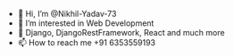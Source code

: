 - 👋 Hi, I’m @Nikhil-Yadav-73
- 👀 I’m interested in Web Development
- 🌱 Django, DjangoRestFramework, React and much more
- 📫 How to reach me +91 6353559193

<!---
Nikhil-Yadav-73/Nikhil-Yadav-73 is a ✨ special ✨ repository because its `README.md` (this file) appears on your GitHub profile.
You can click the Preview link to take a look at your changes.
--->
